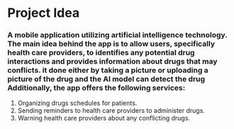 # Project Idea
### A mobile application utilizing artificial intelligence technology. The main idea behind the app is to allow users, specifically health care providers, to identifies any potential drug interactions and provides information about drugs that may conflicts. it done either by taking a picture or uploading a picture of the drug and the AI model can detect the drug Additionally, the app offers the following services:
1. Organizing drugs schedules for patients.
2. Sending reminders to health care providers to administer drugs.
3. Warning health care providers about any conflicting drugs.
